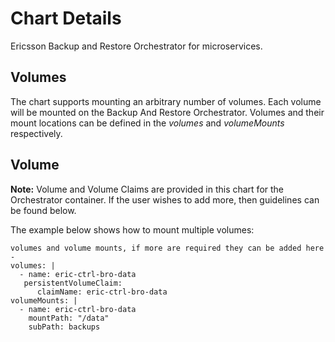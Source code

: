 # Chart Details

Ericsson Backup and Restore Orchestrator for microservices.

## Volumes

The chart supports mounting an arbitrary number of volumes.
Each volume will be mounted on the Backup And Restore Orchestrator.
Volumes and their mount locations can be defined in the *volumes* and *volumeMounts* respectively.
 
## Volume

**Note:** Volume and Volume Claims are provided in this chart for the Orchestrator container. If the user wishes to add more, then guidelines can be found below.

 
The example below shows how to mount multiple volumes:
```
volumes and volume mounts, if more are required they can be added here -
volumes: |
  - name: eric-ctrl-bro-data
   persistentVolumeClaim:
      claimName: eric-ctrl-bro-data
volumeMounts: |
  - name: eric-ctrl-bro-data
    mountPath: "/data"
    subPath: backups
```
